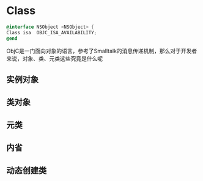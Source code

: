 # Class

```objectivec
@interface NSObject <NSObject> {
Class isa  OBJC_ISA_AVAILABILITY;
@end
```

ObjC是一门面向对象的语言，参考了Smalltalk的消息传递机制，那么对于开发者来说，对象、类、元类这些究竟是什么呢

## 实例对象

## 类对象

## 元类

## 内省

## 动态创建类


































